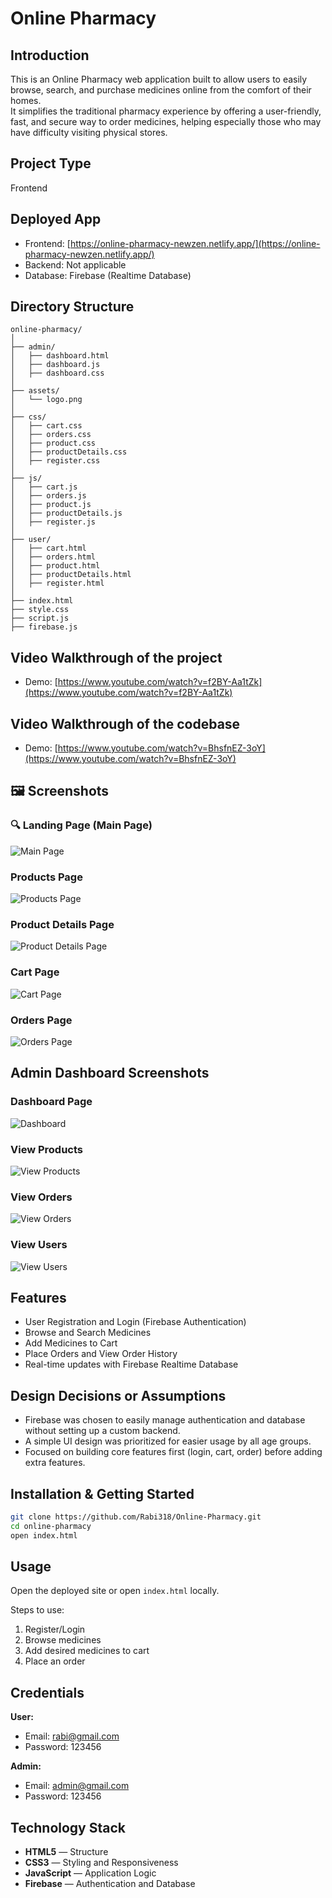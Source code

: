 # Online Pharmacy

## Introduction

This is an Online Pharmacy web application built to allow users to easily browse, search, and purchase medicines online from the comfort of their homes.  
It simplifies the traditional pharmacy experience by offering a user-friendly, fast, and secure way to order medicines, helping especially those who may have difficulty visiting physical stores.

## Project Type

Frontend

## Deployed App

- Frontend: [https://online-pharmacy-newzen.netlify.app/](https://online-pharmacy-newzen.netlify.app/)
- Backend: Not applicable
- Database: Firebase (Realtime Database)

## Directory Structure

```
online-pharmacy/
│
├── admin/
│   ├── dashboard.html
│   ├── dashboard.js
│   ├── dashboard.css
│
├── assets/
│   └── logo.png
│
├── css/
│   ├── cart.css
│   ├── orders.css
│   ├── product.css
│   ├── productDetails.css
│   ├── register.css
│
├── js/
│   ├── cart.js
│   ├── orders.js
│   ├── product.js
│   ├── productDetails.js
│   ├── register.js
│
├── user/
│   ├── cart.html
│   ├── orders.html
│   ├── product.html
│   ├── productDetails.html
│   ├── register.html
│
├── index.html
├── style.css
├── script.js
├── firebase.js
```

## Video Walkthrough of the project

- Demo: [https://www.youtube.com/watch?v=f2BY-Aa1tZk](https://www.youtube.com/watch?v=f2BY-Aa1tZk)

## Video Walkthrough of the codebase

- Demo: [https://www.youtube.com/watch?v=BhsfnEZ-3oY](https://www.youtube.com/watch?v=BhsfnEZ-3oY)

## 🖼️ Screenshots

### 🔍 Landing Page (Main Page)

![Main Page](screenshots/main.png)

### Products Page

![Products Page](screenshots/products.png)

### Product Details Page

![Product Details Page](screenshots/productDetails.png)

### Cart Page

![Cart Page](screenshots/cart.png)

### Orders Page

![Orders Page](screenshots/orders.png)

## Admin Dashboard Screenshots

### Dashboard Page

![Dashboard](screenshots/adminMain.png)

### View Products

![View Products](screenshots/viewProducts.png)

### View Orders

![View Orders](screenshots/viewOrders.png)

### View Users

![View Users](screenshots/viewUsers.png)

## Features

- User Registration and Login (Firebase Authentication)
- Browse and Search Medicines
- Add Medicines to Cart
- Place Orders and View Order History
- Real-time updates with Firebase Realtime Database

## Design Decisions or Assumptions

- Firebase was chosen to easily manage authentication and database without setting up a custom backend.
- A simple UI design was prioritized for easier usage by all age groups.
- Focused on building core features first (login, cart, order) before adding extra features.

## Installation & Getting Started

```bash
git clone https://github.com/Rabi318/Online-Pharmacy.git
cd online-pharmacy
open index.html
```

## Usage

Open the deployed site or open `index.html` locally.

Steps to use:

1. Register/Login
2. Browse medicines
3. Add desired medicines to cart
4. Place an order

## Credentials

**User:**

- Email: rabi@gmail.com
- Password: 123456

**Admin:**

- Email: admin@gmail.com
- Password: 123456

## Technology Stack

- **HTML5** — Structure
- **CSS3** — Styling and Responsiveness
- **JavaScript** — Application Logic
- **Firebase** — Authentication and Database
